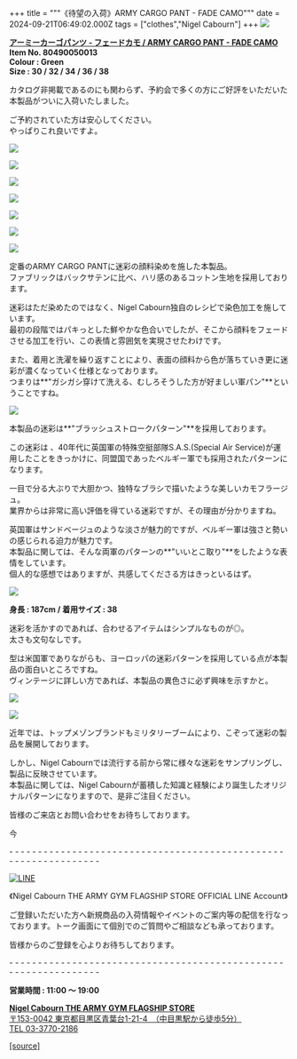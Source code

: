 +++
title = """《待望の入荷》ARMY CARGO PANT -  FADE CAMO"""
date = 2024-09-21T06:49:02.000Z
tags = ["clothes","Nigel Cabourn"]
+++
![](https://cdn.shopify.com/s/files/1/0094/9295/5196/files/IMG_0170_6b6fadd2-60ad-4f39-afd2-a794d5c57914_480x480.jpg?v=1726887374)

**[アーミーカーゴパンツ - フェードカモ / ARMY CARGO PANT - FADE CAMO](https://cabourn.jp/products/80490050013 "アーミーカーゴパンツ - フェードカモ / ARMY CARGO PANT - FADE CAMO")  
Item No. 80490050013  
Colour : Green  
Size : 30 / 32 / 34 / 36 / 38** 

カタログ非掲載であるのにも関わらず、予約会で多くの方にご好評をいただいた本製品がついに入荷いたしました。

ご予約されていた方は安心してください。  
やっぱりこれ良いですよ。

![](https://cdn.shopify.com/s/files/1/0094/9295/5196/files/DSC1302_480x480.jpg?v=1726887511)

![](https://cdn.shopify.com/s/files/1/0094/9295/5196/files/DSC1305_480x480.jpg?v=1726887508)

![](https://cdn.shopify.com/s/files/1/0094/9295/5196/files/DSC1350_480x480.jpg?v=1726887512)

![](https://cdn.shopify.com/s/files/1/0094/9295/5196/files/DSC1354_37aafaa7-b971-4c41-a26a-575812cc777e_480x480.jpg?v=1726888345)

![](https://cdn.shopify.com/s/files/1/0094/9295/5196/files/DSC1292_480x480.jpg?v=1726887512)

![](https://cdn.shopify.com/s/files/1/0094/9295/5196/files/DSC1327_480x480.jpg?v=1726887512)

![](https://cdn.shopify.com/s/files/1/0094/9295/5196/files/DSC1324_480x480.jpg?v=1726887512)

定番のARMY CARGO PANTに迷彩の顔料染めを施した本製品。  
ファブリックはバックサテンに比べ、ハリ感のあるコットン生地を採用しております。

迷彩はただ染めたのではなく、Nigel Cabourn独自のレシピで染色加工を施しています。  
最初の段階ではパキっとした鮮やかな色合いでしたが、そこから顔料をフェードさせる加工を行い、この表情と雰囲気を実現させたわけです。

また、着用と洗濯を繰り返すことにより、表面の顔料から色が落ちていき更に迷彩が濃くなっていく仕様となっております。  
つまりは**"ガシガシ穿けて洗える、むしろそうした方が好ましい軍パン"**ということですね。

![](https://cdn.shopify.com/s/files/1/0094/9295/5196/files/DSC1262_480x480.jpg?v=1726887587)

本製品の迷彩は**"ブラッシュストロークパターン"**を採用しております。

この迷彩は 、40年代に英国軍の特殊空挺部隊S.A.S.(Special Air Service)が運用したことをきっかけに、同盟国であったベルギー軍でも採用されたパターンになります。

一目で分る大ぶりで大胆かつ、独特なブラシで描いたような美しいカモフラージュ。  
業界からは非常に高い評価を得ている迷彩ですが、その理由が分かりますね。

英国軍はサンドベージュのような淡さが魅力的ですが、ベルギー軍は強さと勢いの感じられる迫力が魅力です。  
本製品に関しては、そんな両軍のパターンの**"いいとこ取り"**をしたような表情をしています。  
個人的な感想ではありますが、共感してくださる方はきっといるはず。

![](https://cdn.shopify.com/s/files/1/0094/9295/5196/files/FullSizeRender_bb8d4051-e79d-4b60-a36c-49ee4e958363_480x480.jpg?v=1726899034)

**身長 : 187cm / 着用サイズ : 38**

迷彩を活かすのであれば、合わせるアイテムはシンプルなものが◎。  
太さも文句なしです。

型は米国軍でありながらも、ヨーロッパの迷彩パターンを採用している点が本製品の面白いところですね。  
ヴィンテージに詳しい方であれば、本製品の異色さに必ず興味を示すかと。

![](https://cdn.shopify.com/s/files/1/0094/9295/5196/files/DSC1317_480x480.jpg?v=1726887701)

![](https://cdn.shopify.com/s/files/1/0094/9295/5196/files/DSC1345_480x480.jpg?v=1726901301)

近年では、トップメゾンブランドもミリタリーブームにより、こぞって迷彩の製品を展開しております。

しかし、Nigel Cabournでは流行する前から常に様々な迷彩をサンプリングし、製品に反映させています。  
本製品に関しては、Nigel Cabournが蓄積した知識と経験により誕生したオリジナルパターンになりますので、是非ご注目ください。

皆様のご来店とお問い合わせをお待ちしております。

今

\- - - - - - - - - - - - - - - - - - - - - - - - - - - - - - - - - - - - - - - - - - - - - - - - - - - - - - - - - - - - - - - -  

[![LINE](https://cdn.shopify.com/s/files/1/0094/9295/5196/files/ja_600x600.png?v=1631941030)](https://lin.ee/NpdpRpF)

《Nigel Cabourn THE ARMY GYM FLAGSHIP STORE OFFICIAL LINE Account》

ご登録いただいた方へ新規商品の入荷情報やイベントのご案内等の配信を行なっております。トーク画面にて個別でのご質問やご相談なども承っております。

皆様からのご登録を心よりお待ちしております。

\- - - - - - - - - - - - - - - - - - - - - - - - - - - - - - - - - - - - - - - - - - - - - - - - - - - - - - - - - - - - - - - - 

**営業時間 : 11:00 〜 19:00**

[**Nigel Cabourn THE ARMY GYM FLAGSHIP STORE**](https://cabourn.jp/pages/flagship)  
[〒153-0042 東京都目黒区青葉台1-21-4　（中目黒駅から徒歩5分）](https://cabourn.jp/pages/flagship)  
[TEL 03-3770-2186](https://cabourn.jp/pages/flagship)

[[source]](https://cabourn.jp/blogs/shop-info/flagship20240921)
